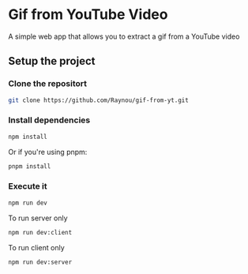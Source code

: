 # Gif from YouTube Video

A simple web app that allows you to extract a gif from a YouTube video

## Setup the project

### Clone the repositort

```bash
git clone https://github.com/Raynou/gif-from-yt.git
```

### Install dependencies

```bash
npm install
```

Or if you're using pnpm:

```bash
pnpm install
```

### Execute it

```bash
npm run dev
```

To run server only

```bash
npm run dev:client
```

To run client only

```bash
npm run dev:server
```